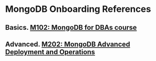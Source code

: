 # MongoDB Onboarding References
## Basics. [M102: MongoDB for DBAs course](https://github.com/matveylysov/MongoDB.Onboarding.Course/blob/master/M102.MongoDB.for.DBAs.md)
## Advanced. [M202: MongoDB Advanced Deployment and Operations]()
